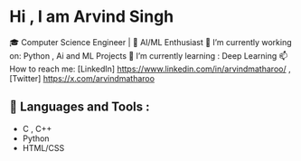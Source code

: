# Hi , I am Arvind Singh 
🎓 Computer Science Engineer | 🤖 AI/ML Enthusiast
🔭 I’m currently working on: Python , Ai and ML Projects 
🌱 I’m currently learning : Deep Learning 
📫 How to reach me: [LinkedIn] https://www.linkedin.com/in/arvindmatharoo/ , [Twitter] https://x.com/arvindmatharoo
## 🚀 Languages and Tools :
- C , C++ 
- Python 
- HTML/CSS

